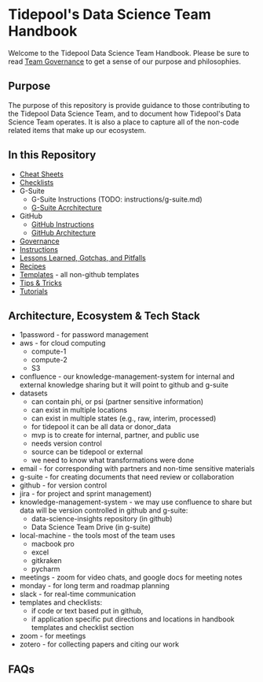 # Tidepool's Data Science Team Handbook 
Welcome to the Tidepool Data Science Team Handbook. Please be sure to read [Team Governance](governance.md)
to get a sense of our purpose and philosophies. 

## Purpose
The purpose of this repository is provide guidance to those contributing to the Tidepool Data Science Team, 
and to document how Tidepool's Data Science Team operates. It is also a place to capture all of the non-code related
items that make up our ecosystem. 

## In this Repository
* [Cheat Sheets](cheat-sheets)
* [Checklists](checklists)
* G-Suite
    * G-Suite Instructions (TODO: instructions/g-suite.md)
    * [G-Suite Acrchitecture](g-suite-architecture)
* GitHub
    * [GitHub Instructions](instructions/github.md)
    * [GitHub Architecture](data-science-team-architecture-ecosystem-and-tech-stackl) 
* [Governance](governance.md)
* [Instructions](instructions)
* [Lessons Learned, Gotchas, and Pitfalls](lessons-learned-gotchas-and-pitfalls)
* [Recipes](recipes)
* [Templates](templates) - all non-github templates
* [Tips & Tricks](tips-and-tricks)
* [Tutorials](tutorials)

## Architecture, Ecosystem & Tech Stack
* 1password - for password management
* aws - for cloud computing
    * compute-1
    * compute-2
    * S3
* confluence - our knowledge-management-system for internal and external knowledge sharing 
but it will point to github and g-suite
* datasets
    * can contain phi, or psi (partner sensitive information)
    * can exist in multiple locations
    * can exist in multiple states (e.g., raw, interim, processed)
    * for tidepool it can be all data or donor_data
    * mvp is to create for internal, partner, and public use
    * needs version control
    * source can be tidepool or external
    * we need to know what transformations were done
* email - for corresponding with partners and non-time sensitive materials
* g-suite - for creating documents that need review or collaboration
* github - for version control
* jira - for project and sprint management)
* knowledge-management-system - we may use confluence to share 
but data will be version controlled in github and g-suite:
    * data-science-insights repository (in github)
    * Data Science Team Drive (in g-suite)
* local-machine - the tools most of the team uses
    * macbook pro
    * excel
    * gitkraken
    * pycharm
* meetings - zoom for video chats, and google docs for meeting notes
* monday - for long term and roadmap planning
* slack - for real-time communication
* templates and checklists:
    * if code or text based put in github, 
    * if application specific put directions and locations in handbook templates and checklist section
* zoom - for meetings
* zotero - for collecting papers and citing our work

## FAQs
